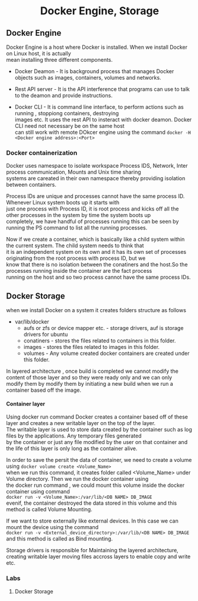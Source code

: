 <h1 align="center"> Docker Engine, Storage </h1>

## Docker Engine

Docker Engine is a host where Docker is installed. When we install Docker on Linux host, it is actually <br />
mean installing three different components.

* Docker Deamon - It is background process that manages Docker objects such as images, containers, volumes and networks.

* Rest API server - It is the API interference that programs can use to talk to the deamon and provide instructions.

* Docker CLI - It is command line interface, to perform actions such as running , stoppiong containers, destroying <br />
images etc. It uses the rest API to insteract with docker deamon. Docker CLI need not necessary be on the same host <br />
can still work with remote DOkcer engine using the command ```docker -H <Docker engine address>:<Port>```

### Docker containerization

Docker uses namespace to isolate workspace Process IDS, Network, Inter process communication, Mounts and Unix time sharing <br />
systems are careated in their own namespace thereby providing isolation between containers. 

Process IDs are unique and processes cannot have the same process ID. Whenever Linux system boots up it starts with <br/>
just one process with Process ID, it is root process and kicks off all the other processes in the system by time the system boots up <br />
completely, we have handful of processes running this can be seen by running the PS command to list all the running processes. <br />

Now if we create a container, which is basically like a child system within the current system. The child system needs to think that <br />
it is an independent system on its own and it has its own set of processes originating from the root process with process ID, but we  <br />
know that there is no isolation between the conatiners and the host.So the processes running inside the container are the fact process <br />
running on the host and so two process cannot have the same process IDs.

## Docker Storage

when we install Docker on a system it creates folders structure as follows

* var/lib/docker
	+ aufs or zfs or device mapper etc.  - storage drivers, auf is storage drivers for ubuntu
	+ conatiners - stores the files related to containers in this folder.
	+ images - stores the files related to images in this folder.
	+ volumes - Any volume created docker containers are created under this folder.
	
In layered architecture , once build is completed we cannot modify the content of those layer and so they were ready only and we can only <br />
modify them by modify them by initiating a new build when we run a container based off the image.

#### Container layer 

Using docker run command Docker creates a container based off of these layer and creates a new writable layer on the top of the layer. <br />
The writable layer is used to store data created by the container such as log files by the applications. Any temporary files generated <br />
by the container or just any file modified by the user on that container and the life of this layer is only long as the container alive.

In order to save the persit the data of container, we need to create a volume using ```docker volume create <Volume_Name>```  <br />
when we run this command, it creates folder called <Volume_Name> under Volume directory. Then we run the docker container using  <br />
the docker run command , we could mount this volume inside the docker container using command  <br />
```docker run -v <Volume_Name>:/var/lib/<DB NAME> DB_IMAGE``` <br/>
evenif, the container destroyed the data stored in this volume and this method is called Volume Mounting.

If we want to store externally like external devices. In this case we can mount the device using the command <br/> 
```docker run -v <External_device_directory>:/var/lib/<DB NAME> DB_IMAGE```  and this method is called as Bind mounting.<br /> 

Storage drivers is responsible for Maintaining the layered architecture, creating writable layer moving files accross layers to enable copy and write etc. 

### Labs

1. Docker Storage
